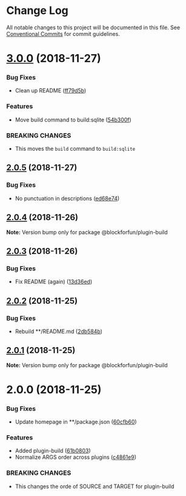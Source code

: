 # Change Log

All notable changes to this project will be documented in this file.
See [Conventional Commits](https://conventionalcommits.org) for commit guidelines.

# [3.0.0](https://github.com/blockforfun/cli/compare/@blockforfun/plugin-build@2.0.5...@blockforfun/plugin-build@3.0.0) (2018-11-27)


### Bug Fixes

* Clean up README ([ff79d5b](https://github.com/blockforfun/cli/commit/ff79d5b))


### Features

* Move build command to build:sqlite ([54b300f](https://github.com/blockforfun/cli/commit/54b300f))


### BREAKING CHANGES

* This moves the `build` command to `build:sqlite`





## [2.0.5](https://github.com/blockforfun/cli/compare/@blockforfun/plugin-build@2.0.4...@blockforfun/plugin-build@2.0.5) (2018-11-27)


### Bug Fixes

* No punctuation in descriptions ([ed68e74](https://github.com/blockforfun/cli/commit/ed68e74))





## [2.0.4](https://github.com/blockforfun/cli/compare/@blockforfun/plugin-build@2.0.3...@blockforfun/plugin-build@2.0.4) (2018-11-26)

**Note:** Version bump only for package @blockforfun/plugin-build





## [2.0.3](https://github.com/blockforfun/cli/compare/@blockforfun/plugin-build@2.0.2...@blockforfun/plugin-build@2.0.3) (2018-11-26)


### Bug Fixes

* Fix README (again) ([13d36ed](https://github.com/blockforfun/cli/commit/13d36ed))






## [2.0.2](https://github.com/blockforfun/cli/compare/@blockforfun/plugin-build@2.0.1...@blockforfun/plugin-build@2.0.2) (2018-11-25)


### Bug Fixes

* Rebuild **/README.md ([2db584b](https://github.com/blockforfun/cli/commit/2db584b))






## [2.0.1](https://github.com/blockforfun/cli/compare/@blockforfun/plugin-build@2.0.0...@blockforfun/plugin-build@2.0.1) (2018-11-25)

**Note:** Version bump only for package @blockforfun/plugin-build






# 2.0.0 (2018-11-25)


### Bug Fixes

* Update homepage in **/package.json ([60cfb60](https://github.com/blockforfun/cli/commit/60cfb60))


### Features

* Added plugin-build ([61b0803](https://github.com/blockforfun/cli/commit/61b0803))
* Normalize ARGS order across plugins ([c4861e9](https://github.com/blockforfun/cli/commit/c4861e9))


### BREAKING CHANGES

* This changes the orde of SOURCE and TARGET for plugin-build
